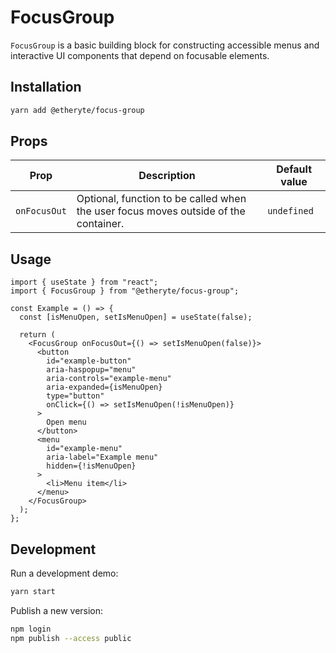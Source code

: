 # FocusGroup

`FocusGroup` is a basic building block for constructing accessible menus and interactive UI components that depend on focusable elements.

## Installation

```sh
yarn add @etheryte/focus-group
```

## Props

| Prop | Description | Default value |
|-|-|-|
|`onFocusOut`| Optional, function to be called when the user focus moves outside of the container. | `undefined`|

## Usage

```tsx
import { useState } from "react";
import { FocusGroup } from "@etheryte/focus-group";

const Example = () => {
  const [isMenuOpen, setIsMenuOpen] = useState(false);

  return (
    <FocusGroup onFocusOut={() => setIsMenuOpen(false)}>
      <button
        id="example-button"
        aria-haspopup="menu"
        aria-controls="example-menu"
        aria-expanded={isMenuOpen}
        type="button"
        onClick={() => setIsMenuOpen(!isMenuOpen)}
      >
        Open menu
      </button>
      <menu
        id="example-menu"
        aria-label="Example menu"
        hidden={!isMenuOpen}
      >
        <li>Menu item</li>
      </menu>
    </FocusGroup>
  );
};
```

## Development

Run a development demo:

```sh
yarn start
```

Publish a new version:

```sh
npm login
npm publish --access public
```

